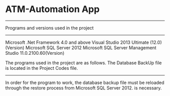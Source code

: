 # ATM-Automation App
***
Programs and versions used in the project
***

Microsoft .Net Framework 4.0 and above
Visual Studio 2013 Ultimate (12.0)(Version)
Microsoft SQL Server 2012
Microsoft SQL Server Management Studio 11.0.2100.60(Version)
  

The programs used in the project are as follows.
The Database BackUp file is located in the Project Codes file.

-------------------------------------------------- --------------------------------------------------

In order for the program to work, the database backup file must be reloaded through the restore process from Microsoft SQL Server 2012.
is necessary.
